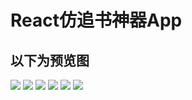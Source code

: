 # React仿追书神器App

## 以下为预览图

![](./预览图/1.png)
![](./预览图/2.png)
![](./预览图/3.png)
![](./预览图/4.png)
![](./预览图/5.png)
![](./预览图/6.png)